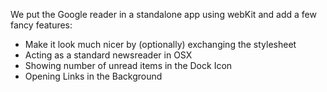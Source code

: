 We put the Google reader in a standalone app using webKit and add a few fancy features:

  * Make it look much nicer by (optionally) exchanging the stylesheet
  * Acting as a standard newsreader in OSX
  * Showing number of unread items in the Dock Icon
  * Opening Links in the Background